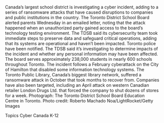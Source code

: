 Canada’s largest school district is investigating a cyber incident, adding to a series of ransomware attacks that have caused disruptions to companies and public institutions in the country.
The Toronto District School Board alerted parents Wednesday in an emailed letter, noting that the attack happened when an unauthorized party gained access to the board’s technology testing environment. The TDSB said its cybersecurity team took immediate steps to preserve data and safeguard critical operations, adding that its systems are operational and haven’t been impacted. Toronto police have been notified.
The TDSB said it’s investigating to determine impacts of the incident and whether any personal information may have been affected. The board serves approximately 238,000 students in nearly 600 schools throughout Toronto.
The incident follows a February cyberattack on the City of Hamilton that disabled some information technology systems. The Toronto Public Library, Canada’s biggest library network, suffered a ransomware attack in October that took months to recover from. Companies have also been targeted, including an April attack on western Canadian retailer London Drugs Ltd. that forced the company to shut dozens of stores for a week.
Photograph: The Toronto District School Board Education Centre in Toronto. Photo credit: Roberto Machado Noa/LightRocket/Getty Images

Topics
Cyber
Canada
K-12
